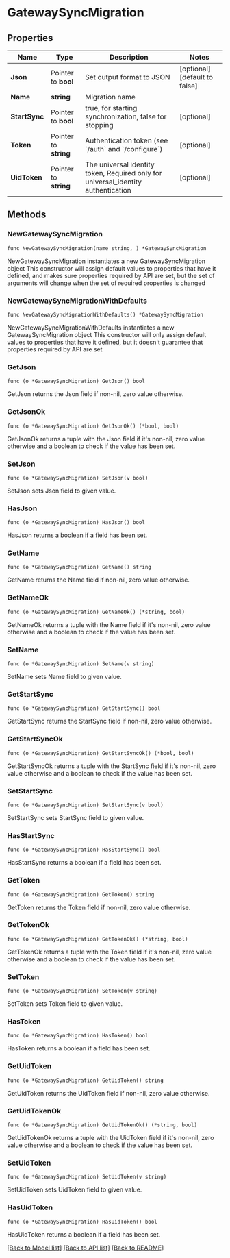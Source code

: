 # GatewaySyncMigration

## Properties

Name | Type | Description | Notes
------------ | ------------- | ------------- | -------------
**Json** | Pointer to **bool** | Set output format to JSON | [optional] [default to false]
**Name** | **string** | Migration name | 
**StartSync** | Pointer to **bool** | true, for starting synchronization, false for stopping | [optional] 
**Token** | Pointer to **string** | Authentication token (see &#x60;/auth&#x60; and &#x60;/configure&#x60;) | [optional] 
**UidToken** | Pointer to **string** | The universal identity token, Required only for universal_identity authentication | [optional] 

## Methods

### NewGatewaySyncMigration

`func NewGatewaySyncMigration(name string, ) *GatewaySyncMigration`

NewGatewaySyncMigration instantiates a new GatewaySyncMigration object
This constructor will assign default values to properties that have it defined,
and makes sure properties required by API are set, but the set of arguments
will change when the set of required properties is changed

### NewGatewaySyncMigrationWithDefaults

`func NewGatewaySyncMigrationWithDefaults() *GatewaySyncMigration`

NewGatewaySyncMigrationWithDefaults instantiates a new GatewaySyncMigration object
This constructor will only assign default values to properties that have it defined,
but it doesn't guarantee that properties required by API are set

### GetJson

`func (o *GatewaySyncMigration) GetJson() bool`

GetJson returns the Json field if non-nil, zero value otherwise.

### GetJsonOk

`func (o *GatewaySyncMigration) GetJsonOk() (*bool, bool)`

GetJsonOk returns a tuple with the Json field if it's non-nil, zero value otherwise
and a boolean to check if the value has been set.

### SetJson

`func (o *GatewaySyncMigration) SetJson(v bool)`

SetJson sets Json field to given value.

### HasJson

`func (o *GatewaySyncMigration) HasJson() bool`

HasJson returns a boolean if a field has been set.

### GetName

`func (o *GatewaySyncMigration) GetName() string`

GetName returns the Name field if non-nil, zero value otherwise.

### GetNameOk

`func (o *GatewaySyncMigration) GetNameOk() (*string, bool)`

GetNameOk returns a tuple with the Name field if it's non-nil, zero value otherwise
and a boolean to check if the value has been set.

### SetName

`func (o *GatewaySyncMigration) SetName(v string)`

SetName sets Name field to given value.


### GetStartSync

`func (o *GatewaySyncMigration) GetStartSync() bool`

GetStartSync returns the StartSync field if non-nil, zero value otherwise.

### GetStartSyncOk

`func (o *GatewaySyncMigration) GetStartSyncOk() (*bool, bool)`

GetStartSyncOk returns a tuple with the StartSync field if it's non-nil, zero value otherwise
and a boolean to check if the value has been set.

### SetStartSync

`func (o *GatewaySyncMigration) SetStartSync(v bool)`

SetStartSync sets StartSync field to given value.

### HasStartSync

`func (o *GatewaySyncMigration) HasStartSync() bool`

HasStartSync returns a boolean if a field has been set.

### GetToken

`func (o *GatewaySyncMigration) GetToken() string`

GetToken returns the Token field if non-nil, zero value otherwise.

### GetTokenOk

`func (o *GatewaySyncMigration) GetTokenOk() (*string, bool)`

GetTokenOk returns a tuple with the Token field if it's non-nil, zero value otherwise
and a boolean to check if the value has been set.

### SetToken

`func (o *GatewaySyncMigration) SetToken(v string)`

SetToken sets Token field to given value.

### HasToken

`func (o *GatewaySyncMigration) HasToken() bool`

HasToken returns a boolean if a field has been set.

### GetUidToken

`func (o *GatewaySyncMigration) GetUidToken() string`

GetUidToken returns the UidToken field if non-nil, zero value otherwise.

### GetUidTokenOk

`func (o *GatewaySyncMigration) GetUidTokenOk() (*string, bool)`

GetUidTokenOk returns a tuple with the UidToken field if it's non-nil, zero value otherwise
and a boolean to check if the value has been set.

### SetUidToken

`func (o *GatewaySyncMigration) SetUidToken(v string)`

SetUidToken sets UidToken field to given value.

### HasUidToken

`func (o *GatewaySyncMigration) HasUidToken() bool`

HasUidToken returns a boolean if a field has been set.


[[Back to Model list]](../README.md#documentation-for-models) [[Back to API list]](../README.md#documentation-for-api-endpoints) [[Back to README]](../README.md)


